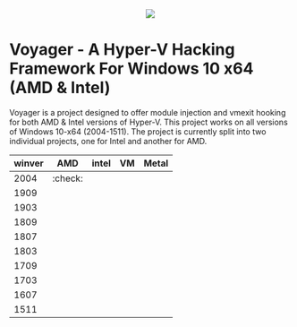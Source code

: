<div align="center">
    <img src="https://imgur.com/nvmaJnJ.png"/>
</div>

# Voyager - A Hyper-V Hacking Framework For Windows 10 x64 (AMD & Intel)

Voyager is a project designed to offer module injection and vmexit hooking for both AMD & Intel versions of Hyper-V. This project works on all versions of Windows 10-x64 (2004-1511).
The project is currently split into two individual projects, one for Intel and another for AMD. 

| winver | AMD     | intel | VM | Metal |
|--------|---------|-------|----|-------|
| 2004   | :check: |       |    |       |
| 1909   |         |       |    |       |
| 1903   |         |       |    |       |
| 1809   |         |       |    |       |
| 1807   |         |       |    |       |
| 1803   |         |       |    |       |
| 1709   |         |       |    |       |
| 1703   |         |       |    |       |
| 1607   |         |       |    |       |
| 1511   |         |       |    |       |